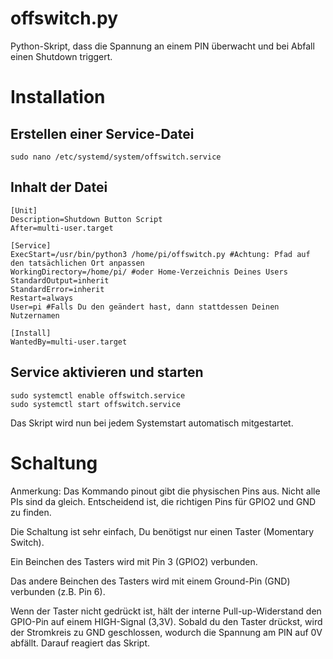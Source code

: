 # offswitch.py
Python-Skript, dass die Spannung an einem PIN überwacht und bei Abfall einen Shutdown triggert.

# Installation



## Erstellen einer Service-Datei

```
sudo nano /etc/systemd/system/offswitch.service
```

## Inhalt der Datei

```
[Unit]
Description=Shutdown Button Script
After=multi-user.target

[Service]
ExecStart=/usr/bin/python3 /home/pi/offswitch.py #Achtung: Pfad auf den tatsächlichen Ort anpassen
WorkingDirectory=/home/pi/ #oder Home-Verzeichnis Deines Users
StandardOutput=inherit
StandardError=inherit
Restart=always
User=pi #Falls Du den geändert hast, dann stattdessen Deinen Nutzernamen

[Install]
WantedBy=multi-user.target
```

## Service aktivieren und starten

```
sudo systemctl enable offswitch.service
sudo systemctl start offswitch.service
````

Das Skript wird nun bei jedem Systemstart automatisch mitgestartet.

# Schaltung

Anmerkung: Das Kommando pinout gibt die physischen Pins aus. Nicht alle PIs sind da gleich. Entscheidend ist, die richtigen Pins für GPIO2 und GND zu finden.

Die Schaltung ist sehr einfach, Du benötigst nur einen Taster (Momentary Switch).

Ein Beinchen des Tasters wird mit Pin 3 (GPIO2) verbunden.

Das andere Beinchen des Tasters wird mit einem Ground-Pin (GND) verbunden (z.B. Pin 6).

Wenn der Taster nicht gedrückt ist, hält der interne Pull-up-Widerstand den GPIO-Pin auf einem HIGH-Signal (3,3V). Sobald du den Taster drückst, wird der Stromkreis zu GND geschlossen, wodurch die Spannung am PIN auf 0V abfällt. Darauf reagiert das Skript.